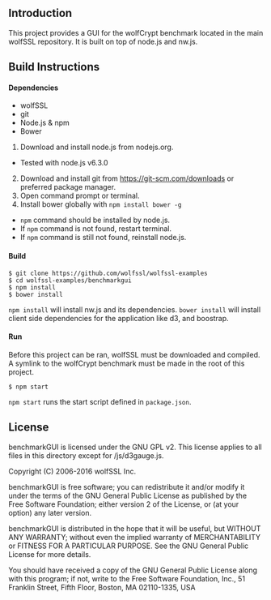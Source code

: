 ## Introduction

This project provides a GUI for the wolfCrypt benchmark located in the main wolfSSL repository.  It is built on top of node.js and nw.js.

## Build Instructions
#### Dependencies

* wolfSSL
* git
* Node.js & npm
* Bower

1. Download and install node.js from nodejs.org.
  * Tested with node.js v6.3.0
2. Download and install git from https://git-scm.com/downloads or preferred package manager.
3. Open command prompt or terminal.
4. Install bower globally with `npm install bower -g`
  * `npm` command should be installed by node.js.
  * If `npm` command is not found, restart terminal.
  * If `npm` command is still not found, reinstall node.js.

#### Build

```
$ git clone https://github.com/wolfssl/wolfssl-examples
$ cd wolfssl-examples/benchmarkgui
$ npm install
$ bower install
```

`npm install` will install nw.js and its dependencies.  `bower install` will install client side dependencies for the application like d3, and boostrap.

#### Run

Before this project can be ran, wolfSSL must be downloaded and compiled.  A symlink to the wolfCrypt benchmark must be made in the root of this project.

```
$ npm start
```

`npm start` runs the start script defined in `package.json`.

## License

benchmarkGUI is licensed under the GNU GPL v2.  This license applies to all files in this directory except for /js/d3gauge.js.

Copyright (C) 2006-2016 wolfSSL Inc.

benchmarkGUI is free software; you can redistribute it and/or modify
it under the terms of the GNU General Public License as published by
the Free Software Foundation; either version 2 of the License, or
(at your option) any later version.

benchmarkGUI is distributed in the hope that it will be useful,
but WITHOUT ANY WARRANTY; without even the implied warranty of
MERCHANTABILITY or FITNESS FOR A PARTICULAR PURPOSE.  See the
GNU General Public License for more details.

You should have received a copy of the GNU General Public License
along with this program; if not, write to the Free Software
Foundation, Inc., 51 Franklin Street, Fifth Floor, Boston, MA 02110-1335, USA
 
